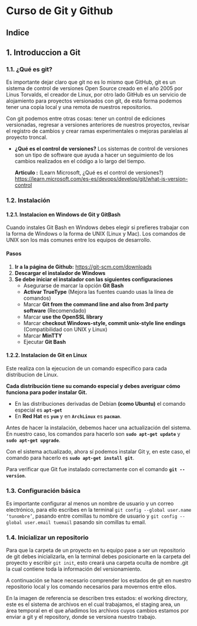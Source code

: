 # Curso de Git y Github

## Indice


## 1. Introduccion a Git
### 1.1. ¿Qué es git?

Es importante dejar claro que git no es lo mismo que GitHub, git es un sistema de control de versiones Open Source creado en el año 2005 por Linus Torvalds, el creador de Linux, por otro lado GitHub es un servicio de alojamiento para proyectos versionados con git, de esta forma podemos tener una copia local y una remota de nuestros repositorios.

Con git podemos entre otras cosas: tener un control de ediciones versionadas, regresar a versiones anteriores de nuestros proyectos, revisar el registro de cambios y crear ramas experimentales o mejoras paralelas al proyecto troncal.
- **¿Qué es el control de versiones?**
    Los sistemas de control de versiones son un tipo de software que ayuda a hacer un seguimiento de los cambios realizados en el código a lo largo del tiempo. 

    **Articulo :** (Learn Microsoft, ¿Qué es el control de versiones?) https://learn.microsoft.com/es-es/devops/develop/git/what-is-version-control
### 1.2. Instalación 
#### 1.2.1. Instalacion en Windows de Git y GitBash

Cuando instales Git Bash en Windows debes elegir si prefieres trabajar con la forma de Windows o la forma de UNIX (Linux y Mac).
Los comandos de UNIX son los más comunes entre los equipos de desarrollo.

#### Pasos

1. **Ir a la página de Github:** https://git-scm.com/downloads
2. **Descargar el instalador de Windows**
3. **Se debe iniciar el instalador con las siguientes configuraciones**
    - Asegurarse de marcar la opción **Git Bash**
    - **Activar TrueType** (Mejora las fuentes cuando usas la línea de comandos)
    - Marcar **Git from the command line and also from 3rd party software** (Recomendado)
    - Marcar **use the OpenSSL library**
    - Marcar **checkout Windows-style, commit unix-style line endings** (Compatibilidad con UNIX y Linux)
    - Marcar **MinTTY**
    - Ejecutar **Git Bash**

#### 1.2.2. Instalacion de Git en Linux

Este realiza con la ejecucion de un comando especifico para cada distribucion de Linux.

**Cada distribución tiene su comando especial y debes averiguar cómo funciona para poder instalar Git.**

- En las distribuciones derivadas de Debian **(como Ubuntu)** el comando especial es **`apt-get`** 
- En **Red Hat** es **`yum`** y en **`ArchLinux`** es **`pacman`**.

Antes de hacer la instalación, debemos hacer una actualización del sistema. En nuestro caso, los comandos para hacerlo son **`sudo apt-get update`** y **`sudo apt-get upgrade`**.

Con el sistema actualizado, ahora sí podemos instalar Git y, en este caso, el comando para hacerlo es **`sudo apt-get install git`**. 

Para verificar que Git fue instalado correctamente con el comando **`git --version`**.


### 1.3. Configuración básica
Es importante configurar al menos un nombre de usuario y un correo electrónico, para ello escribes en la terminal `git config --global user.name ‘tunombre’`, pasando entre comillas tu nombre de usuario y `git config --global user.email tuemail` pasando sin comillas tu email.

### 1.4. Inicializar un repositorio
Para que la carpeta de un proyecto en tu equipo pase a ser un repositorio de git debes inicializarla, en la terminal debes posicionarte en la carpeta del proyecto y escribir `git init`, esto creará una carpeta oculta de nombre .git la cual contiene toda la información del versionamiento.

A continuación se hace necesario comprender los estados de git en nuestro repositorio local y los comando necesarios para movernos entre ellos.

En la imagen de referencia se describen tres estados: el working directory, este es el sistema de archivos en el cual trabajamos, el staging area, un área temporal en el que añadimos los archivos cuyos cambios estamos por enviar a git y el repository, donde se versiona nuestro trabajo.
